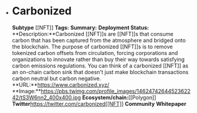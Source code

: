 - # Carbonized
  **Subtype** [[NFT]]
  **Tags:** 
  **Summary:**
  **Deployment Status:**
  **Description:**Carbonized [[NFT]]s are [[NFT]]s that consume carbon that has been captured from the atmosphere and bridged onto the blockchain. The purpose of carbonized [[NFT]]s is to remove tokenized carbon offsets from circulation, forcing corporations and organizations to innovate rather than buy their way towards satisfying carbon emissions regulations. You can think of a carbonized [[NFT]] as an on-chain carbon sink that doesn't just make blockchain transactions carbon neutral but carbon negative.
  **URL:**https://www.carbonized.xyz/
  **Image:**https://pbs.twimg.com/profile_images/1462474264452362242/tS3W6nn2_400x400.jpg
  **Ecosystem/chain:**[[Polygon]]
  **Twitter**https://twitter.com/carbonized[[NFT]]
  **Community**
  **Whitepaper**